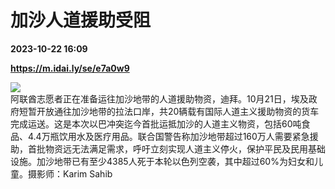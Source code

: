 # 加沙人道援助受阻

**2023-10-22 16:09**

**https://m.idai.ly/se/e7a0w9**

![](http://pic.yupoo.com/fotomag/920289f6/39b66057.jpg)  
阿联酋志愿者正在准备运往加沙地带的人道援助物资，迪拜。10月21日，埃及政府短暂开放通往加沙地带的拉法口岸，共20辆载有国际人道主义援助物资的货车完成运送。这是本次以巴冲突迄今首批运抵加沙的人道主义物资，包括60吨食品、4.4万瓶饮用水及医疗用品。联合国警告称加沙地带超过160万人需要紧急援助，首批物资远无法满足需求，呼吁立刻实现人道主义停火，保护平民及民用基础设施。加沙地带已有至少4385人死于本轮以色列空袭，其中超过60%为妇女和儿童。摄影师：Karim Sahib